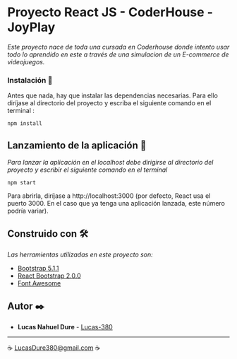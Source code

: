 # Proyecto React JS - CoderHouse - JoyPlay

_Este proyecto nace de toda una cursada en Coderhouse donde intento usar todo lo aprendido en este a través de una simulacion de un E-commerce de videojuegos._


### Instalación 🔧

Antes que nada, hay que instalar las dependencias necesarias. Para ello diríjase al directorio del proyecto y escriba el siguiente comando en el terminal :

```
npm install
```

## Lanzamiento de la aplicación 🚀

_Para lanzar la aplicación en el localhost debe dirigirse al directorio del proyecto y escribir el siguiente comando en el terminal_

```
npm start
```

Para abrirla, diríjase a http://localhost:3000 (por defecto, React usa el puerto 3000. En el caso que ya tenga una aplicación lanzada, este número podría variar).

## Construido con 🛠️

_Las herramientas utilizadas en este proyecto son:_

* [Bootstrap 5.1.1](https://getbootstrap.com/docs/5.1/getting-started/introduction/)
* [React Bootstrap 2.0.0](https://react-bootstrap.github.io/)
* [Font Awesome](https://fontawesome.com/)

## Autor ✒️

* **Lucas Nahuel Dure** - [Lucas-380](https://github.com/Lucas-380)

---
☕ LucasDure380@gmail.com ☕
